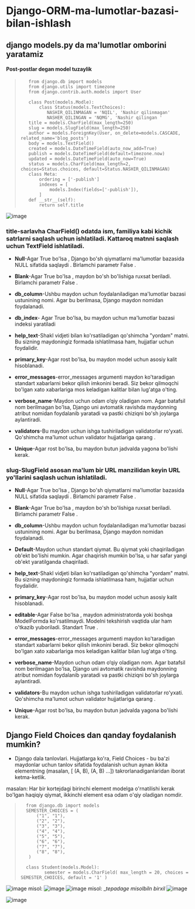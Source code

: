 # Django-ORM-ma-lumotlar-bazasi-bilan-ishlash

## django models.py da ma'lumotlar omborini yaratamiz

#### Post-postlar degan model tuzaylik
>        from django.db import models
>        from django.utils import timezone
>        from django.contrib.auth.models import User
> 
>        class Post(models.Modle):
>            class Status(models.TextChoices):
>               NASHIR_QILINMAGAN = 'NQIL', 'Nashir qilinmagan'
>               NASHER_QILINGAN = 'NQMG', 'Nashir qilingan '
>        title = models.CharField(max_length=250)
>        slug = models.SlugField(max_length=250)
>        author = models.ForeignKey(User, on_delete=models.CASCADE, related_name='blog_posts')
>        body = models.TextField()
>        created = models.DateTimeField(auto_now_add=True)
>        publish = models.DateTimeField(default=timezone.now)
>        updated = models.DateTimeField(auto_now=True)
>        status = models.CharField(max_length=2, choices=Status.choices, default=Status.NASHIR_QILINMAGAN)
>        class Meta:
>            ordering = ['-publish']
>            indexes = [
>                models.Index(fields=['-publish']),
>            ]
>        def __str__(self):
>            return self.title

![image](https://github.com/AsadbekNurmamatov2002/Django-ORM-ma-lumotlar-bazasi-bilan-ishlash/assets/144318530/094ac298-9874-4d9b-93ab-aa9e3f64e72c)

### title-sarlavha CharField() odatda ism, familiya kabi kichik satrlarni saqlash uchun ishlatiladi. Kattaroq matnni saqlash uchun TextField ishlatiladi.
*    __Null__-Agar True bo'lsa , Django bo'sh qiymatlarni ma'lumotlar bazasida NULL sifatida saqlaydi . Birlamchi parametr False .
*    __Blank__-Agar True bo'lsa , maydon bo'sh bo'lishiga ruxsat beriladi. Birlamchi parametr False .
*    __db_column__-Ushbu maydon uchun foydalaniladigan ma'lumotlar bazasi ustunining nomi. Agar bu berilmasa, Django maydon nomidan foydalanadi.
*    __db_index__-	Agar True bo'lsa, bu maydon uchun ma'lumotlar bazasi indeksi yaratiladi
 *   __help_text__-Shakl vidjeti bilan ko'rsatiladigan qo'shimcha "yordam" matni. Bu sizning maydoningiz formada ishlatilmasa ham, hujjatlar uchun foydalidir.
*    __primary_key__-Agar rost bo'lsa, bu maydon model uchun asosiy kalit hisoblanadi.
*    __error_messages__-error_messages argumenti maydon ko'taradigan standart xabarlarni bekor qilish imkonini beradi. Siz bekor qilmoqchi bo'lgan xato xabarlariga mos keladigan kalitlar 
bilan lug'atga o'ting.

*    __verbose_name__-Maydon uchun odam o‘qiy oladigan nom. Agar batafsil nom berilmagan bo'lsa, Django uni avtomatik ravishda maydonning atribut nomidan foydalanib yaratadi va pastki chiziqni bo'sh joylarga aylantiradi.
*    __validators__-Bu maydon uchun ishga tushiriladigan validatorlar roʻyxati. Qo'shimcha ma'lumot uchun validator hujjatlariga qarang .
*    __Unique__-Agar rost bo'lsa, bu maydon butun jadvalda yagona bo'lishi kerak.

  
 ### slug-SlugField asosan ma'lum bir URL manzilidan keyin URL yo'llarini saqlash uchun ishlatiladi. 
*    __Null__-Agar True bo'lsa , Django bo'sh qiymatlarni ma'lumotlar bazasida NULL sifatida saqlaydi . Birlamchi parametr False .
*    __Blank__-Agar True bo'lsa , maydon bo'sh bo'lishiga ruxsat beriladi. Birlamchi parametr False .
*    __db_column__-Ushbu maydon uchun foydalaniladigan ma'lumotlar bazasi ustunining nomi. Agar bu berilmasa, Django maydon nomidan foydalanadi.
*    __Default__-Maydon uchun standart qiymat. Bu qiymat yoki chaqiriladigan ob'ekt bo'lishi mumkin. Agar chaqirish mumkin bo'lsa, u har safar yangi ob'ekt yaratilganda chaqiriladi.
*    __help_text__-Shakl vidjeti bilan ko'rsatiladigan qo'shimcha "yordam" matni. Bu sizning maydoningiz formada ishlatilmasa ham, hujjatlar uchun foydalidir.
*    __primary_key__-Agar rost bo'lsa, bu maydon model uchun asosiy kalit hisoblanadi.
*    __editable__-Agar False bo'lsa , maydon administratorda yoki boshqa ModelFormda ko'rsatilmaydi. Modelni tekshirish vaqtida ular ham o'tkazib yuboriladi. Standart True .
*    __error_messages__-error_messages argumenti maydon ko'taradigan standart xabarlarni bekor qilish imkonini beradi. Siz bekor qilmoqchi bo'lgan xato xabarlariga mos keladigan kalitlar bilan lug'atga o'ting.

*    __verbose_name__-Maydon uchun odam o‘qiy oladigan nom. Agar batafsil nom berilmagan bo'lsa, Django uni avtomatik ravishda maydonning atribut nomidan foydalanib yaratadi va pastki chiziqni bo'sh joylarga aylantiradi.
*    __validators__-Bu maydon uchun ishga tushiriladigan validatorlar roʻyxati. Qo'shimcha ma'lumot uchun validator hujjatlariga qarang .
*    __Unique__-Agar rost bo'lsa, bu maydon butun jadvalda yagona bo'lishi kerak.

  ## Django Field Choices dan qanday foydalanish mumkin?
  * Django dala tanlovlari. Hujjatlarga ko'ra, Field Choices - bu ba'zi maydonlar uchun tanlov sifatida foydalanish uchun aynan ikkita elementning (masalan, [ (A, B), (A, B) …]) takrorlanadiganlaridan iborat ketma-ketlik.

masalan: Har bir kortejdagi birinchi element modelga o'rnatilishi kerak bo'lgan haqiqiy qiymat, ikkinchi element esa odam o'qiy oladigan nomdir.
>       from django.db import models 
>       SEMESTER_CHOICES = ( 
>           ("1", "1"), 
>           ("2", "2"), 
>           ("3", "3"), 
>           ("4", "4"), 
>           ("5", "5"), 
>           ("6", "6"), 
>           ("7", "7"), 
>           ("8", "8"), 
>        ) 
>
>       class Student(models.Model): 
>              semester = models.CharField( max_length = 20, choices = SEMESTER_CHOICES, default = '1' )
![image](https://github.com/AsadbekNurmamatov2002/Django-ORM-ma-lumotlar-bazasi-bilan-ishlash/assets/144318530/a0eaa28a-90b2-4e5f-afe7-65df08546682)
misol:
![image](https://github.com/AsadbekNurmamatov2002/Django-ORM-ma-lumotlar-bazasi-bilan-ishlash/assets/144318530/ecf6a09a-2033-42de-b335-9c9160512fb8)
![image](https://github.com/AsadbekNurmamatov2002/Django-ORM-ma-lumotlar-bazasi-bilan-ishlash/assets/144318530/8e817a07-715d-4b31-840a-bd61ac76bdf6)
misol: __tepadage misolbiln birxil_
![image](https://github.com/AsadbekNurmamatov2002/Django-ORM-ma-lumotlar-bazasi-bilan-ishlash/assets/144318530/d7d20e5c-6254-4dd1-ab98-ace7b8977312)

![image](https://github.com/AsadbekNurmamatov2002/Django-ORM-ma-lumotlar-bazasi-bilan-ishlash/assets/144318530/207881e7-acd0-45d8-882c-c20f0ea33ab7)
